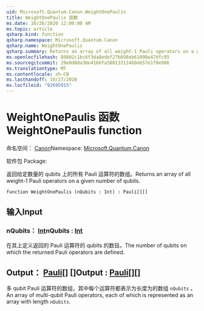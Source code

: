 ```yaml
---
uid: Microsoft.Quantum.Canon.WeightOnePaulis
title: WeightOnePaulis 函数
ms.date: 10/26/2020 12:00:00 AM
ms.topic: article
qsharp.kind: function
qsharp.namespace: Microsoft.Quantum.Canon
qsharp.name: WeightOnePaulis
qsharp.summary: Returns an array of all weight-1 Pauli operators on a given number of qubits.
ms.openlocfilehash: 89802c1bc6f3da8edef27b698eb61098e47dfc85
ms.sourcegitcommit: 29e0d88a30e4166fa580132124b0eb57e1f0e986
ms.translationtype: MT
ms.contentlocale: zh-CN
ms.lasthandoff: 10/27/2020
ms.locfileid: "92695915"
---
```

# <a name="weightonepaulis-function"></a><span data-ttu-id="f6a5c-102">WeightOnePaulis 函数</span><span class="sxs-lookup"><span data-stu-id="f6a5c-102">WeightOnePaulis function</span></span>

<span data-ttu-id="f6a5c-103">命名空间： [Canon](xref:Microsoft.Quantum.Canon)</span><span class="sxs-lookup"><span data-stu-id="f6a5c-103">Namespace: [Microsoft.Quantum.Canon](xref:Microsoft.Quantum.Canon)</span></span>

<span data-ttu-id="f6a5c-104">软件包 [](https://nuget.org/packages/)</span><span class="sxs-lookup"><span data-stu-id="f6a5c-104">Package: [](https://nuget.org/packages/)</span></span>


<span data-ttu-id="f6a5c-105">返回给定数量的 qubits 上的所有 Pauli 运算符的数组。</span><span class="sxs-lookup"><span data-stu-id="f6a5c-105">Returns an array of all weight-1 Pauli operators on a given number of qubits.</span></span>

```qsharp
function WeightOnePaulis (nQubits : Int) : Pauli[][]
```


## <a name="input"></a><span data-ttu-id="f6a5c-106">输入</span><span class="sxs-lookup"><span data-stu-id="f6a5c-106">Input</span></span>

### <a name="nqubits--int"></a><span data-ttu-id="f6a5c-107">nQubits： [Int](xref:microsoft.quantum.lang-ref.int)</span><span class="sxs-lookup"><span data-stu-id="f6a5c-107">nQubits : [Int](xref:microsoft.quantum.lang-ref.int)</span></span>

<span data-ttu-id="f6a5c-108">在其上定义返回的 Pauli 运算符的 qubits 的数目。</span><span class="sxs-lookup"><span data-stu-id="f6a5c-108">The number of qubits on which the returned Pauli operators are defined.</span></span>



## <a name="output--pauli"></a><span data-ttu-id="f6a5c-109">Output： [Pauli](xref:microsoft.quantum.lang-ref.pauli)[] []</span><span class="sxs-lookup"><span data-stu-id="f6a5c-109">Output : [Pauli](xref:microsoft.quantum.lang-ref.pauli)[][]</span></span>

<span data-ttu-id="f6a5c-110">多 qubit Pauli 运算符的数组，其中每个运算符都表示为长度为的数组 `nQubits` 。</span><span class="sxs-lookup"><span data-stu-id="f6a5c-110">An array of multi-qubit Pauli operators, each of which is represented as an array with length `nQubits`.</span></span>
